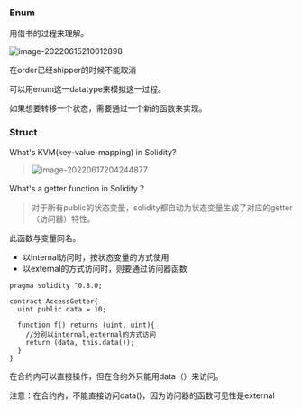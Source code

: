 ### Enum

用借书的过程来理解。

![image-20220615210012898](C:\Users\Yang\AppData\Roaming\Typora\typora-user-images\image-20220615210012898.png)

在order已经shipper的时候不能取消

可以用enum这一datatype来模拟这一过程。

如果想要转移一个状态，需要通过一个新的函数来实现。

### Struct

What's KVM(key-value-mapping) in Solidity?

>![image-20220617204244877](C:\Users\Yang\AppData\Roaming\Typora\typora-user-images\image-20220617204244877.png)

What's a getter function in Solidity？

>对于所有public的状态变量，solidity都自动为状态变量生成了对应的getter（访问器）特性。

此函数与变量同名。

* 以internal访问时，按状态变量的方式使用
* 以external的方式访问时，则要通过访问器函数

```solidity
pragma solidity ^0.8.0;

contract AccessGetter{
  uint public data = 10;

  function f() returns (uint, uint){
    //分别以internal,external的方式访问
    return (data, this.data());
  }
}
```

在合约内可以直接操作，但在合约外只能用data（）来访问。

注意：在合约内，不能直接访问data()，因为访问器的函数可见性是external

